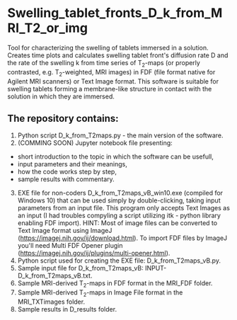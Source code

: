 # Swelling_tablet_fronts_D_k_from_MRI_T2_or_img
Tool for characterizing the swelling of tablets immersed in a solution. Creates time plots and calculates swelling tablet front's diffusion rate D and the rate of the swelling k from time series of T<sub>2</sub>-maps (or properly contrasted, e.g. T<sub>2</sub>-weighted, MRI images) in FDF (file format native for Agilent MRI scanners) or Text Image format. This software is suitable for swelling tablets forming a membrane-like structure in contact with the solution in which they are immersed.

## The repository contains:
1. Python script D_k_from_T2maps.py - the main version of the software.
2. (COMMING SOON) Jupyter notebook file presenting:
- short introduction to the topic in which the software can be usefull,
- input parameters and their meanings,
- how the code works step by step,
- sample results with commentary.
3. EXE file for non-coders D_k_from_T2maps_vB_win10.exe (compiled for Windows 10) that can be used simply by double-clicking, taking input parameters from an input file. This program only accepts Text Images as an input (I had troubles compyling a script utilizing itk - python library enabling FDF import). HINT: Most of image files can be converted to Text Image format using ImageJ (https://imagej.nih.gov/ij/download.html). To import FDF files by ImageJ you'll need Multi FDF Opener plugin (https://imagej.nih.gov/ij/plugins/multi-opener.html).
4. Python script used for creating the EXE file: D_k_from_T2maps_vB.py.
5. Sample input file for D_k_from_T2maps_vB: INPUT-D_k_from_T2maps_vB.txt.
6. Sample MRI-derived T<sub>2</sub>-maps in FDF format in the MRI_FDF folder.
7. Sample MRI-derived T<sub>2</sub>-maps in Image File format in the MRI_TXTimages folder.
8. Sample results in D_results folder.
